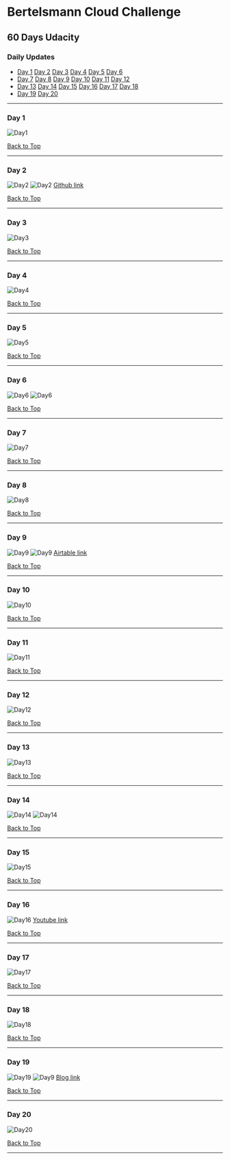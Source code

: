 # Bertelsmann Cloud Challenge

## 60 Days Udacity

<a id='top'></a>
### Daily Updates

- [Day 1](#day1) [Day 2](#day2) [Day 3](#day3) [Day 4](#day4) [Day 5](#day5) [Day 6](#day6)
- [Day 7](#day7) [Day 8](#day8) [Day 9](#day9) [Day 10](#day10) [Day 11](#day11) [Day 12](#day12)
- [Day 13](#day13) [Day 14](#day14) [Day 15](#day15) [Day 16](#day16) [Day 17](#day17) [Day 18](#day18)
- [Day 19](#day19) [Day 20](#day20)


***
### Day 1
<a id='day1'></a>
![Day1](day1.JPG)

[Back to Top](#top)

*** 
### Day 2
<a id='day2'></a>
![Day2](day2.JPG)
![Day2](day2b.JPG)
[Github link](https://github.com/ahmedhasandrlnd/dog_breed_classifier_capstone)

[Back to Top](#top)

***
### Day 3
<a id='day3'></a>
![Day3](day3.JPG)

[Back to Top](#top)

***
### Day 4
<a id='day4'></a>
![Day4](day4.JPG)

[Back to Top](#top)

***
### Day 5
<a id='day5'></a>
![Day5](day5.JPG)

[Back to Top](#top)

***
### Day 6
<a id='day6'></a>
![Day6](day6.JPG)
![Day6](day6b.JPG)

[Back to Top](#top)

***
### Day 7
<a id='day7'></a>
![Day7](day7.JPG)

[Back to Top](#top)

***
### Day 8
<a id='day8'></a>
![Day8](day8.JPG)

[Back to Top](#top)

***
### Day 9
<a id='day9'></a>
![Day9](day9.JPG)
![Day9](day9b.JPG)
[Airtable link](https://airtable.com/shradzeT431S2P1LC/tbl37bRXN1z6X25IZ/viw4cse1F0hi5r4p5?blocks=hide)

[Back to Top](#top)

***
### Day 10
<a id='day10'></a>
![Day10](day10.JPG)

[Back to Top](#top)

***
### Day 11
<a id='day11'></a>
![Day11](day11.JPG)

[Back to Top](#top)

*** 
### Day 12
<a id='day12'></a>
![Day12](day12.JPG)

[Back to Top](#top)

***
### Day 13
<a id='day13'></a>
![Day13](day13.JPG)

[Back to Top](#top)

***
### Day 14
<a id='day14'></a>
![Day14](day14.JPG)
![Day14](day14b.JPG)

[Back to Top](#top)

***
### Day 15
<a id='day15'></a>
![Day15](day15.JPG)

[Back to Top](#top)

***
### Day 16
<a id='day16'></a>
![Day16](day16.JPG)
[Youtube link](https://www.youtube.com/watch?v=-hFAWk6hyZA)


[Back to Top](#top)

***
### Day 17
<a id='day17'></a>
![Day17](day17.JPG)

[Back to Top](#top)

***
### Day 18
<a id='day18'></a>
![Day18](day18.JPG)

[Back to Top](#top)

***
### Day 19
<a id='day19'></a>
![Day19](day19.JPG)
![Day9](day19b.JPG)
[Blog link](https://medium.com/@hasan.ahmedmonjurul/getting-started-with-git-in-bertelsmann-tech-scholarship-b5d4b349ac6)

[Back to Top](#top)

***
### Day 20
<a id='day20'></a>
![Day20](day20.JPG)

[Back to Top](#top)

***

